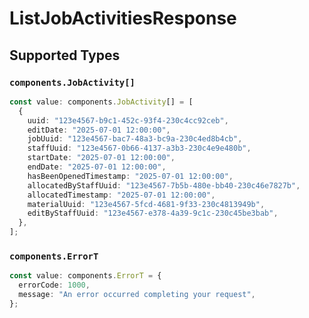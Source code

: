 # ListJobActivitiesResponse


## Supported Types

### `components.JobActivity[]`

```typescript
const value: components.JobActivity[] = [
  {
    uuid: "123e4567-b9c1-452c-93f4-230c4cc92ceb",
    editDate: "2025-07-01 12:00:00",
    jobUuid: "123e4567-bac7-48a3-bc9a-230c4ed8b4cb",
    staffUuid: "123e4567-0b66-4137-a3b3-230c4e9e480b",
    startDate: "2025-07-01 12:00:00",
    endDate: "2025-07-01 12:00:00",
    hasBeenOpenedTimestamp: "2025-07-01 12:00:00",
    allocatedByStaffUuid: "123e4567-7b5b-480e-bb40-230c46e7827b",
    allocatedTimestamp: "2025-07-01 12:00:00",
    materialUuid: "123e4567-5fcd-4681-9f33-230c4813949b",
    editByStaffUuid: "123e4567-e378-4a39-9c1c-230c45be3bab",
  },
];
```

### `components.ErrorT`

```typescript
const value: components.ErrorT = {
  errorCode: 1000,
  message: "An error occurred completing your request",
};
```

